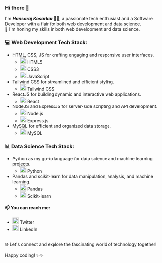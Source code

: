 ### Hi there 👋

<!--
**hanskosarkar/hanskosarkar** is a ✨ _special_ ✨ repository because its `README.md` (this file) appears on your GitHub profile.

Here are some ideas to get you started:

- 🔭 I’m currently working on ...
- 🌱 I’m currently learning ...
- 👯 I’m looking to collaborate on ...
- 🤔 I’m looking for help with ...
- 💬 Ask me about ...
- 📫 How to reach me: ...
- 😄 Pronouns: ...
- ⚡ Fun fact: ...
-->
I'm ***Hansaraj Kosarkar*** 🧑‍💻, a passionate tech enthusiast and a Software Developer with a flair for both web development and data science. <br/> 
🚀 I'm honing my skills in both web development and data science.

<!-- Web Development Tech Stack -->
### 💻 Web Development Tech Stack:
- HTML, CSS, JS for crafting engaging and responsive user interfaces.
  - <img src="https://img.icons8.com/color/48/000000/html-5.png" alt="HTML5" width="20"/> HTML5
  - <img src="https://img.icons8.com/color/48/000000/css3.png" alt="CSS3" width="20"/> CSS3
  - <img src="https://img.icons8.com/color/48/000000/javascript.png" alt="JavaScript" width="20"/> JavaScript
- Tailwind CSS for streamlined and efficient styling.
  - <img src="https://img.icons8.com/color/48/000000/tailwindcss.png" alt="Tailwind CSS" width="20"/> Tailwind CSS
- ReactJS for building dynamic and interactive web applications.
  - <img src="https://img.icons8.com/plasticine/48/000000/react.png" alt="React" width="20"/> React
- NodeJS and ExpressJS for server-side scripting and API development.
  - <img src="https://img.icons8.com/color/48/000000/nodejs.png" alt="Node.js" width="20"/> Node.js
  - <img src="https://img.icons8.com/color/48/000000/express.png" alt="Express.js" width="20"/> Express.js
- MySQL for efficient and organized data storage.
  - <img src="https://img.icons8.com/color/48/000000/mysql.png" alt="MySQL" width="20"/> MySQL

<!-- Data Science Tech Stack -->
### 📊 Data Science Tech Stack:
- Python as my go-to language for data science and machine learning projects.
  - <img src="https://img.icons8.com/color/48/000000/python.png" alt="Python" width="20"/> Python
- Pandas and scikit-learn for data manipulation, analysis, and machine learning.
  - <img src="https://img.icons8.com/color/48/000000/pandas.png" alt="Pandas" width="20"/> Pandas
  - <img src="https://img.icons8.com/color/48/000000/scikit-learn.png" alt="" width="20"/> Scikit-learn

#### 📫 You can reach me:
- [<img src="https://img.icons8.com/color/48/000000/twitter-circled.png" alt="Twitter" width="20"/>](https://twitter.com/Hanskosarkar) Twitter
- [<img src="https://img.icons8.com/color/48/000000/linkedin-circled.png" alt="LinkedIn" width="20"/>](https://www.linkedin.com/in/hansaraj-kosarkar) LinkedIn
  
<br/>
🌐 Let's connect and explore the fascinating world of technology together!  
<br/><br/>   
Happy coding! ✨✨

